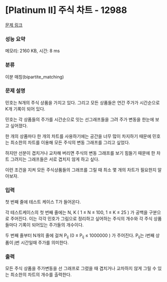 # [Platinum II] 주식 차트 - 12988 

[문제 링크](https://www.acmicpc.net/problem/12988) 

### 성능 요약

메모리: 2160 KB, 시간: 8 ms

### 분류

이분 매칭(bipartite_matching)

### 문제 설명

<p>민호는 N개의 주식 상품을 가지고 있다.  그리고 모든 상품들은 연간 주가가 시간순으로 K개 기록이 되어 있다.</p>

<p>민호는 각 상품들의 주가를 시간순으로 잇는 선그래프들을 그려 주가 변동을 한눈에 보고 싶어졌다.</p>

<p>한 개의 상품마다 한 개의 차트를 사용하기에는 공간을 너무 많이 차지하기 때문에 민호는 최소한의 차트를 이용해 모든 주식의 변동 그래프를 그리고 싶었다.</p>

<p>하지만 선분이 겹치거나 교차해 버리면 주식의 변동 그래프를 보기 힘들기 때문에 한 차트 그려지는 그래프들은 서로 겹치지 않게 하고 싶다.</p>

<p>이런 조건을 지켜 모든 주식상품들의 그래프를 그릴 때 최소 몇 개의 차트가 필요한지 알아보자.</p>

### 입력 

 <p>첫 번째 줄에 테스트 케이스 T가 들어온다.</p>

<p>각 테스트케이스의 첫 번째 줄에는 N, K ( 1 ≤ N ≤ 100, 1 ≤ K ≤ 25 ) 가 공백을 구분으로 주어진다. 이는 각각 민호가 그림으로 정리하고 싶어하는 주식의 개수와 각 주식 상품들마다 기록이 되어있는 주가들의 개수이다.</p>

<p>두 번째 줄부터 N개의 줄에 걸쳐 P<sub>ij</sub> (0 ≤ P<sub>ij</sub> ≤ 1000000 ) 가 주어진다. P<sub>ij</sub>는 i번째 상품이 j번 시간일때 주가를 의미한다.</p>

### 출력 

 <p>모든 주식 상품을 주가변동을 선 그래프로 그렸을 때 겹치거나 교차하지 않게 그릴 수 있는 최소한의 차트의 개수를 출력한다.</p>

